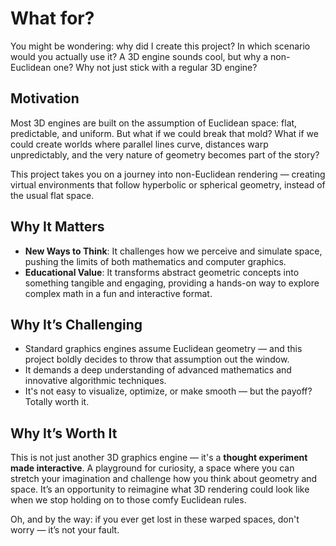 # What for?

You might be wondering: why did I create this project? In which scenario would you actually use it? A 3D engine sounds cool, but why a non-Euclidean one? Why not just stick with a regular 3D engine?

## Motivation

Most 3D engines are built on the assumption of Euclidean space: flat, predictable, and uniform. But what if we could break that mold? What if we could create worlds where parallel lines curve, distances warp unpredictably, and the very nature of geometry becomes part of the story?

This project takes you on a journey into non-Euclidean rendering — creating virtual environments that follow hyperbolic or spherical geometry, instead of the usual flat space.

## Why It Matters

* **New Ways to Think**: It challenges how we perceive and simulate space, pushing the limits of both mathematics and computer graphics.
* **Educational Value**: It transforms abstract geometric concepts into something tangible and engaging, providing a hands-on way to explore complex math in a fun and interactive format.

## Why It’s Challenging

* Standard graphics engines assume Euclidean geometry — and this project boldly decides to throw that assumption out the window.
* It demands a deep understanding of advanced mathematics and innovative algorithmic techniques.
* It's not easy to visualize, optimize, or make smooth — but the payoff? Totally worth it.

## Why It’s Worth It

This is not just another 3D graphics engine — it's a **thought experiment made interactive**. A playground for curiosity, a space where you can stretch your imagination and challenge how you think about geometry and space. It’s an opportunity to reimagine what 3D rendering could look like when we stop holding on to those comfy Euclidean rules.

Oh, and by the way: if you ever get lost in these warped spaces, don't worry — it’s not your fault.
